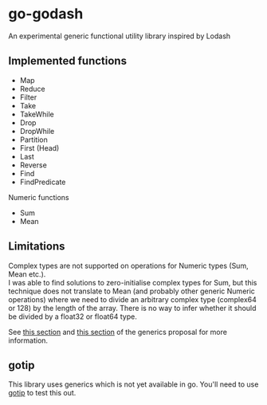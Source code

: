 # go-godash
An experimental generic functional utility library inspired by Lodash

## Implemented functions

* Map
* Reduce
* Filter
* Take
* TakeWhile
* Drop
* DropWhile
* Partition
* First (Head)
* Last
* Reverse
* Find
* FindPredicate

Numeric functions

* Sum
* Mean


## Limitations

Complex types are not supported on operations for Numeric types (Sum, Mean etc.).  
I was able to find solutions to zero-initialise complex types for Sum, but this
technique does not translate to Mean (and probably other generic Numeric operations) where
we need to divide an arbitrary complex type (complex64 or 128) by the length of
the array. There is no way to infer whether it should be divided by a float32 or float64
type.

See [this section](https://go.googlesource.com/proposal/+/refs/heads/master/design/43651-type-parameters.md#no-way-to-express-convertibility) and [this section](https://go.googlesource.com/proposal/+/refs/heads/master/design/43651-type-parameters.md#no-way-to-express-convertibility) of the generics proposal for more information.

## gotip

This library uses generics which is not yet available in go. You'll need to
use [gotip](https://pkg.go.dev/golang.org/dl/gotip) to test this out.
